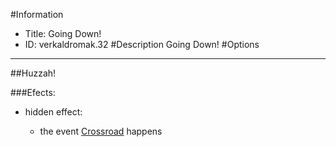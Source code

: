 #Information
 - Title: Going Down!
 - ID: verkaldromak.32
#Description
Going Down!
#Options

___
##Huzzah!

###Efects:<ul><li>hidden effect:</li><ul><li>the event [Crossroad](../events/crossroad.md) happens</li></ul></ul>
